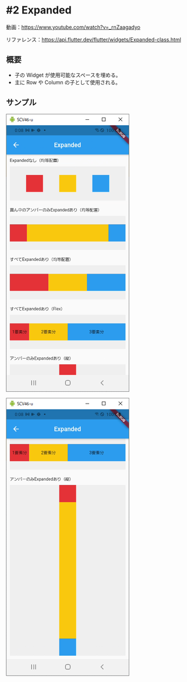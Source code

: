 # #2 Expanded

動画：https://www.youtube.com/watch?v=_rnZaagadyo

リファレンス：https://api.flutter.dev/flutter/widgets/Expanded-class.html

## 概要

- 子の Widget が使用可能なスペースを埋める。
- 主に Row や Column の子として使用される。

## サンプル

![image-20210915000842046](img/%232_Expanded/image-20210915000842046.png)

![image-20210915000848762](img/%232_Expanded/image-20210915000848762.png)
